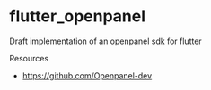 # flutter_openpanel

Draft implementation of an openpanel sdk for flutter

Resources
- https://github.com/Openpanel-dev
